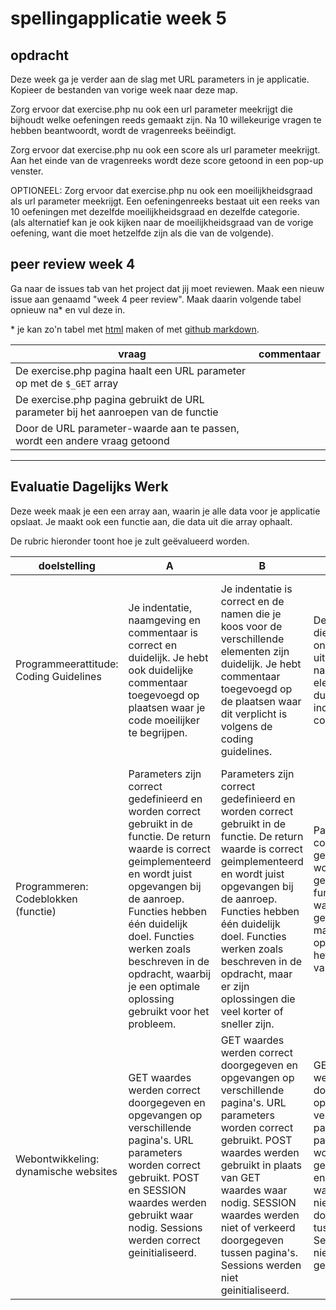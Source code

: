 # spellingapplicatie week 5

## opdracht

Deze week ga je verder aan de slag met URL parameters in je applicatie. Kopieer de bestanden van vorige week naar deze map.

Zorg ervoor dat exercise.php nu ook een url parameter meekrijgt die bijhoudt welke oefeningen reeds gemaakt zijn. Na 10 willekeurige vragen te hebben beantwoordt, wordt de vragenreeks beëindigt.

Zorg ervoor dat exercise.php nu ook een score als url parameter meekrijgt. Aan het einde van de vragenreeks wordt deze score getoond in een pop-up venster.

OPTIONEEL: Zorg ervoor dat exercise.php nu ook een moeilijkheidsgraad als url parameter meekrijgt. Een oefeningenreeks bestaat uit een reeks van 10 oefeningen met dezelfde moeilijkheidsgraad en dezelfde categorie.<br>
(als alternatief kan je ook kijken naar de moeilijkheidsgraad van de vorige oefening, want die moet hetzelfde zijn als die van de volgende).

## peer review week 4

Ga naar de issues tab van het project dat jij moet reviewen. Maak een nieuw issue aan genaamd "week 4 peer review". Maak daarin volgende tabel opnieuw na* en vul deze in.

\* je kan zo'n tabel met [html](https://www.w3schools.com/html/html_tables.asp) maken of met [github markdown](https://help.github.com/en/github/writing-on-github/organizing-information-with-tables).

| vraag | commentaar |
| --- | --- |
| De exercise.php pagina haalt een URL parameter op met de `$_GET` array |  |
| De exercise.php pagina gebruikt de URL parameter bij het aanroepen van de functie |  |
| Door de URL parameter-waarde aan te passen, wordt een andere vraag getoond |  |

---

## Evaluatie Dagelijks Werk

Deze week maak je een een array aan, waarin je alle data voor je applicatie opslaat. Je maakt ook een functie aan, die data uit die array ophaalt.

De rubric hieronder toont hoe je zult geëvalueerd worden. 

|	doelstelling	|	A	|	B	|	C	|	D	|	E	|														
|	---	|	---	|	---	|	---	|	---	|	---	|														
|	Programmeerattitude: Coding Guidelines	|	Je indentatie, naamgeving en commentaar is correct en duidelijk. Je hebt ook duidelijke commentaar toegevoegd op plaatsen waar je code moeilijker te begrijpen.	|	Je indentatie is correct en de namen die je koos voor de verschillende elementen zijn duidelijk. Je hebt commentaar toegevoegd op de plaatsen waar dit verplicht is volgens de coding guidelines.	|	De commentaar die je schrijft is onvoldoende uitgewerkt. De naamgeving van elementen is duidelijk en je indentatie is correct.	|	De namen die je kiest voor de verschillende elementen zijn niet duidelijk genoeg. Je indentatie is correct en je hebt commentaar toegevoegd op de plaatsen waar dit verplicht is volgens de coding guidelines. 	|	Je indentatie, naamgeving en commentaar zijn onduidelijk en onvoldoende uitgewerkt.	|														
|	Programmeren: Codeblokken (functie)	|	Parameters zijn correct gedefinieerd en worden correct gebruikt in de functie. De return waarde is correct geimplementeerd en wordt juist opgevangen bij de aanroep. Functies hebben één duidelijk doel. Functies werken zoals beschreven in de opdracht, waarbij je een optimale oplossing gebruikt voor het probleem.	|	Parameters zijn correct gedefinieerd en worden correct gebruikt in de functie. De return waarde is correct geimplementeerd en wordt juist opgevangen bij de aanroep. Functies hebben één duidelijk doel. Functies werken zoals beschreven in de opdracht, maar er zijn oplossingen die veel korter of sneller zijn.	|	Parameters zijn correct gedefinieerd en worden correct gebruikt in de functie. De return waarde is correct geimplementeerd, maar wordt niet opgevangen bij het aanroepen van de functie.	|	Parameters zijn correct gedefinieerd, maar worden verkeerd gebruikt in de functie zelf. De return waarde is correct geimplementeerd, maar wordt niet opgevangen bij het aanroepen van de functie.	|	De signature van de functie is niet volledig. Het aanroepen van de functie gebeurt verkeerd. Er is geen return-waarde aanwezig wanneer dit nodig is.	|														
|	Webontwikkeling: dynamische websites	|	GET waardes werden correct doorgegeven en opgevangen op verschillende pagina's. URL parameters worden correct gebruikt. POST en SESSION waardes werden gebruikt waar nodig. Sessions werden correct geinitialiseerd. 	|	GET waardes werden correct doorgegeven en opgevangen op verschillende pagina's. URL parameters worden correct gebruikt. POST waardes werden gebruikt in plaats van GET waardes waar nodig. SESSION waardes werden niet of verkeerd doorgegeven tussen pagina's. Sessions werden niet geinitialiseerd. 	|	GET waardes werden correct doorgegeven en opgevangen op verschillende pagina's. URL parameters worden correct gebruikt. POST en SESSION waardes werden niet of verkeerd doorgegeven tussen pagina's. Sessions werden niet geinitialiseerd. 	|	GET waardes werden correct doorgegeven naar verschillende pagina's. POST en SESSION waardes werden niet of verkeerd doorgegeven tussen pagina's. Sessions werden niet geinitialiseerd. URL parameters worden verkeerd gebruikt.	|	GET, POST en SESSION waardes werden niet of verkeerd doorgegeven tussen pagina's. Sessions werden niet geinitialiseerd. URL parameters worden verkeerd gebruikt.	|														